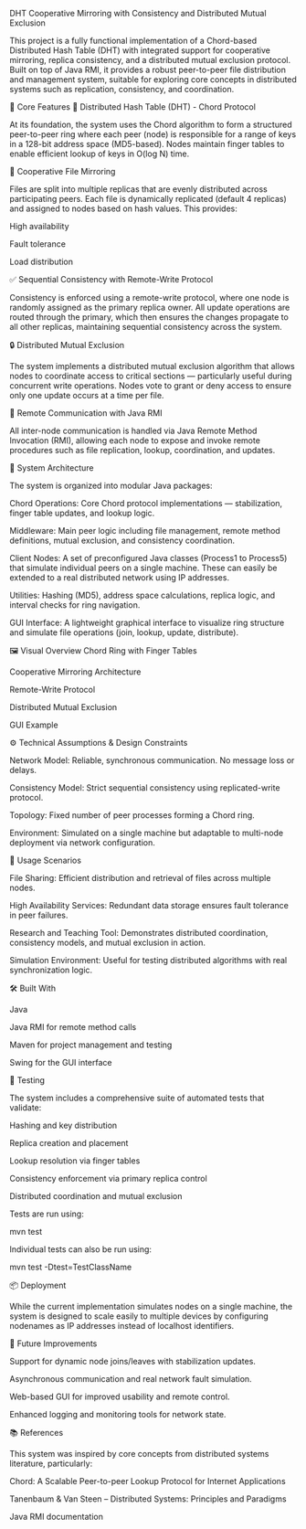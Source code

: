 DHT Cooperative Mirroring with Consistency and Distributed Mutual Exclusion

This project is a fully functional implementation of a Chord-based Distributed Hash Table (DHT) with integrated support for cooperative mirroring, replica consistency, and a distributed mutual exclusion protocol. Built on top of Java RMI, it provides a robust peer-to-peer file distribution and management system, suitable for exploring core concepts in distributed systems such as replication, consistency, and coordination.

🧠 Core Features
🔁 Distributed Hash Table (DHT) - Chord Protocol

At its foundation, the system uses the Chord algorithm to form a structured peer-to-peer ring where each peer (node) is responsible for a range of keys in a 128-bit address space (MD5-based). Nodes maintain finger tables to enable efficient lookup of keys in O(log N) time.

📁 Cooperative File Mirroring

Files are split into multiple replicas that are evenly distributed across participating peers. Each file is dynamically replicated (default 4 replicas) and assigned to nodes based on hash values. This provides:

High availability

Fault tolerance

Load distribution

✅ Sequential Consistency with Remote-Write Protocol

Consistency is enforced using a remote-write protocol, where one node is randomly assigned as the primary replica owner. All update operations are routed through the primary, which then ensures the changes propagate to all other replicas, maintaining sequential consistency across the system.

🔒 Distributed Mutual Exclusion

The system implements a distributed mutual exclusion algorithm that allows nodes to coordinate access to critical sections — particularly useful during concurrent write operations. Nodes vote to grant or deny access to ensure only one update occurs at a time per file.

📡 Remote Communication with Java RMI

All inter-node communication is handled via Java Remote Method Invocation (RMI), allowing each node to expose and invoke remote procedures such as file replication, lookup, coordination, and updates.

🧩 System Architecture

The system is organized into modular Java packages:

Chord Operations: Core Chord protocol implementations — stabilization, finger table updates, and lookup logic.

Middleware: Main peer logic including file management, remote method definitions, mutual exclusion, and consistency coordination.

Client Nodes: A set of preconfigured Java classes (Process1 to Process5) that simulate individual peers on a single machine. These can easily be extended to a real distributed network using IP addresses.

Utilities: Hashing (MD5), address space calculations, replica logic, and interval checks for ring navigation.

GUI Interface: A lightweight graphical interface to visualize ring structure and simulate file operations (join, lookup, update, distribute).

🖼️ Visual Overview
Chord Ring with Finger Tables

Cooperative Mirroring Architecture

Remote-Write Protocol

Distributed Mutual Exclusion

GUI Example

⚙️ Technical Assumptions & Design Constraints

Network Model: Reliable, synchronous communication. No message loss or delays.

Consistency Model: Strict sequential consistency using replicated-write protocol.

Topology: Fixed number of peer processes forming a Chord ring.

Environment: Simulated on a single machine but adaptable to multi-node deployment via network configuration.

🔬 Usage Scenarios

File Sharing: Efficient distribution and retrieval of files across multiple nodes.

High Availability Services: Redundant data storage ensures fault tolerance in peer failures.

Research and Teaching Tool: Demonstrates distributed coordination, consistency models, and mutual exclusion in action.

Simulation Environment: Useful for testing distributed algorithms with real synchronization logic.

🛠️ Built With

Java

Java RMI for remote method calls

Maven for project management and testing

Swing for the GUI interface

🧪 Testing

The system includes a comprehensive suite of automated tests that validate:

Hashing and key distribution

Replica creation and placement

Lookup resolution via finger tables

Consistency enforcement via primary replica control

Distributed coordination and mutual exclusion

Tests are run using:

mvn test


Individual tests can also be run using:

mvn test -Dtest=TestClassName

📦 Deployment

While the current implementation simulates nodes on a single machine, the system is designed to scale easily to multiple devices by configuring nodenames as IP addresses instead of localhost identifiers.

🔄 Future Improvements

Support for dynamic node joins/leaves with stabilization updates.

Asynchronous communication and real network fault simulation.

Web-based GUI for improved usability and remote control.

Enhanced logging and monitoring tools for network state.

📚 References

This system was inspired by core concepts from distributed systems literature, particularly:

Chord: A Scalable Peer-to-peer Lookup Protocol for Internet Applications

Tanenbaum & Van Steen – Distributed Systems: Principles and Paradigms

Java RMI documentation

